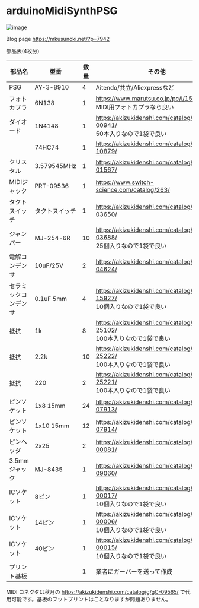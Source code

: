 # arduinoMidiSynthPSG

![image](https://user-images.githubusercontent.com/4132056/136721304-d8033698-e76b-4714-b7b7-a6a07bdd763b.jpg)

Blog page https://mkusunoki.net/?p=7942

部品表(4枚分)

|部品名|型番|数量|その他|
|-----|-----|----|----|
|PSG|AY-3-8910|4|Aitendo/共立/Aliexpressなど|
|フォトカプラ|6N138|1|https://www.marutsu.co.jp/pc/i/15150015/<br>MIDI用フォトカプラなら良い|
|ダイオード|1N4148|1|https://akizukidenshi.com/catalog/g/gI-00941/<br>50本入りなので1袋で良い|
||74HC74|1|https://akizukidenshi.com/catalog/g/gI-10879/|
|クリスタル|3.579545MHz|1|https://akizukidenshi.com/catalog/g/gP-01567/
|MIDIジャック|PRT-09536|1|https://www.switch-science.com/catalog/263/|
|タクトスイッチ|タクトスイッチ|1|https://akizukidenshi.com/catalog/g/gP-03650/|
|ジャンパー|MJ-254-6R|10|https://akizukidenshi.com/catalog/g/gP-03688/<br>25個入りなので1袋で良い|
|電解コンデンサ|10uF/25V|2|https://akizukidenshi.com/catalog/g/gP-04624/|
|セラミックコンデンサ|0.1uF 5mm|4|https://akizukidenshi.com/catalog/g/gP-15927/<br>10個入りなので1袋で良い|
|抵抗|1k|8|https://akizukidenshi.com/catalog/g/gR-25102/<br>100本入りなので1袋で良い|
|抵抗|2.2k|10|https://akizukidenshi.com/catalog/g/gR-25222/<br>100本入りなので1袋で良い|
|抵抗|220|2|https://akizukidenshi.com/catalog/g/gR-25221/<br>100本入りなので1袋で良い|
|ピンソケット|1x8 15mm|24|https://akizukidenshi.com/catalog/g/gC-07913/|
|ピンソケット|1x10 15mm|12|https://akizukidenshi.com/catalog/g/gC-07914/|
|ピンヘッダ|2x25|2|https://akizukidenshi.com/catalog/g/gC-00081/|
|3.5mmジャック|MJ-8435|1|https://akizukidenshi.com/catalog/g/gC-09060/|
|ICソケット|8ピン|1|https://akizukidenshi.com/catalog/g/gP-00017/<br>10個入りなので1袋で良い|
|ICソケット|14ピン|1|https://akizukidenshi.com/catalog/g/gP-00006/<br>10個入りなので1袋で良い|
|ICソケット|40ピン|1|https://akizukidenshi.com/catalog/g/gP-00015/<br>10個入りなので1袋で良い|
|プリント基板||1|業者にガーバーを送って作成|

MIDI コネクタは秋月の https://akizukidenshi.com/catalog/g/gC-09565/ で代用可能です。基板のフットプリントはことなりますが問題ありません。
